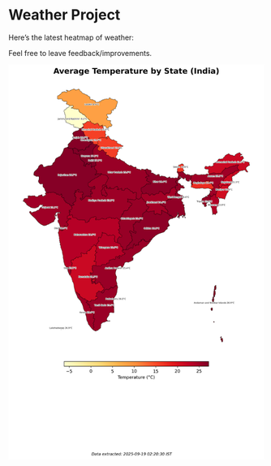 # Weather Project

Here’s the latest heatmap of weather:

Feel free to leave feedback/improvements.

![India Heatmap](docs/assets/india_heatmap.png?v=CC7099)
